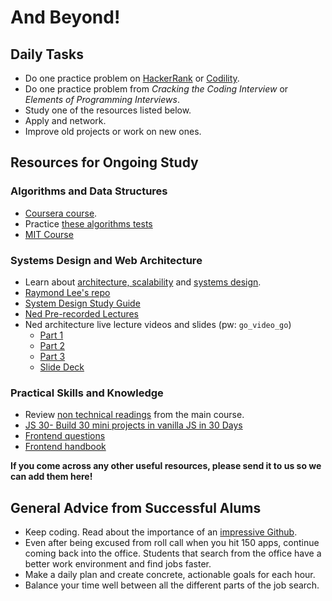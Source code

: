 # And Beyond!

## Daily Tasks
* Do one practice problem on [HackerRank][HackerRank] or [Codility][Codility].
* Do one practice problem from *Cracking the Coding Interview* or *Elements of Programming Interviews*.
* Study one of the resources listed below.
* Apply and network.
* Improve old projects or work on new ones.


## Resources for Ongoing Study

### Algorithms and Data Structures
* [Coursera course][Coursera].
* Practice [these algorithms tests][algo-specs]
* [MIT Course][MIT]

### Systems Design and Web Architecture
* Learn about [architecture, scalability][hiredintech] and [systems design][systemsdesign].
* [Raymond Lee's repo][raymond-lee]
* [System Design Study Guide][system-design-guide]
* [Ned Pre-recorded Lectures][ned-lectures]
* Ned architecture live lecture videos and slides (pw: `go_video_go`)
  * [Part 1][arch-1]
  * [Part 2][arch-2]
  * [Part 3][arch-3]
  * [Slide Deck][slide-zip]


### Practical Skills and Knowledge 
* Review [non technical readings][non-tech] from the main course.
* [JS 30- Build 30 mini projects in vanilla JS in 30 Days][js-30]
* [Frontend questions][frontend-questions]
* [Frontend handbook][frontend-handbook]

**If you come across any other useful resources, please send it to us so we can add them here!**

## General Advice from Successful Alums
* Keep coding. Read about the importance of an [impressive Github][github].
* Even after being excused from roll call when you hit 150 apps, continue coming back into the office. Students that search from the office have a better work environment and find jobs faster.
* Make a daily plan and create concrete, actionable goals for each hour.
* Balance your time well between all the different parts of the job search.

<!--Links-->

<!--Daily Tasks-->
[HackerRank]: https://www.hackerrank.com/
[codility]: https://codility.com/

<!--Algorithms and Data Structures-->
[Coursera]: https://www.coursera.org/course/algo
[algo-specs]: https://github.com/jaysonvirissimo/practice-thy-algorithms
[MIT]: https://courses.csail.mit.edu/6.006/fall11/notes.shtml

<!--Systems Design-->
[hiredintech]: http://www.hiredintech.com/system-design/
[systemsdesign]: ../technical-skills/system-design/introduction.md
[raymond-lee]: https://github.com/rlee0525/TechnicalConceptsForInterviews
[system-design-guide]: https://github.com/donnemartin/system-design-primer
[ned-lectures]: https://ruggeri.github.io/architecture_lecture/
[arch-1]: https://vimeo.com/220699504
[arch-2]: https://vimeo.com/220716498
[arch-3]: https://vimeo.com/220718252
[slide-zip]: architecture.zip?raw=true

<!--Practical Skills and Knowledge-->
[non-tech]: https://github.com/appacademy/curriculum/blob/master/course/non-technical-readings.md
[js-30]: https://javascript30.com/
[frontend-questions]: https://github.com/h5bp/Front-end-Developer-Interview-Questions
[frontend-handbook]: https://frontendmasters.com/books/front-end-handbook/2017/

<!--General Advice-->
[github]: ../application-materials/github/github.md
